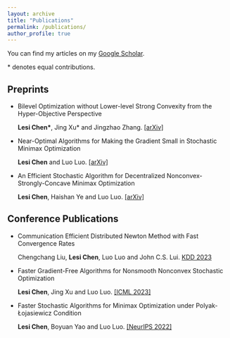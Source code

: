 ```yaml
---
layout: archive
title: "Publications"
permalink: /publications/
author_profile: true
---
```


You can find my articles on my [Google Scholar](https://scholar.google.com/citations?user=ynGzhugAAAAJ&hl=en&oi=ao). 

 \* denotes equal contributions.

## Preprints 

* Bilevel Optimization without Lower-level Strong Convexity from the Hyper-Objective Perspective

  **Lesi Chen\***, Jing Xu\* and Jingzhao Zhang. [[arXiv]](https://arxiv.org/abs/2301.00712)

  
* Near-Optimal Algorithms for Making the Gradient Small in Stochastic Minimax Optimization
 
  **Lesi Chen** and Luo Luo. [[arXiv]](https://arxiv.org/abs/2208.05925) 
  
* An Efficient Stochastic Algorithm for Decentralized Nonconvex-Strongly-Concave Minimax Optimization 
 
  **Lesi Chen**, Haishan Ye and Luo Luo. [[arXiv]](https://arxiv.org/pdf/2212.02387.pdf) 
  


## Conference Publications

* Communication Efficient Distributed Newton Method with Fast Convergence Rates
  
  Chengchang Liu, **Lesi Chen**, Luo Luo and John C.S. Lui. [KDD 2023](https://arxiv.org/pdf/2305.17945.pdf)

  
* Faster Gradient-Free Algorithms for Nonsmooth Nonconvex Stochastic Optimization
 
  **Lesi Chen**, Jing Xu and Luo Luo. [[ICML 2023]](https://arxiv.org/pdf/2301.06428.pdf)
  

* Faster Stochastic Algorithms for Minimax Optimization under Polyak-Łojasiewicz Condition

  **Lesi Chen**, Boyuan Yao and Luo Luo. [[NeurIPS 2022]](https://openreview.net/pdf?id=JSha3zfdmSo) 
  
  
